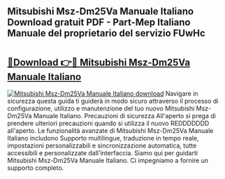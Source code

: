 ## Mitsubishi Msz-Dm25Va Manuale Italiano Download gratuit PDF - Part-Mep Italiano Manuale del proprietario del servizio FUwHc

# <h2><a href="http://dfeo5u.blite.top/?on=Mitsubishi+Msz-Dm25Va+Manuale+Italiano">🔗Download 👉🔴 Mitsubishi Msz-Dm25Va Manuale Italiano</a></h2>

[![Mitsubishi Msz-Dm25Va Manuale Italiano download](https://i.imgur.com/lujVjoI.png)](http://dfeo5u.blite.top/?on=Mitsubishi+Msz-Dm25Va+Manuale+Italiano)
Navigare in sicurezza questa guida ti guiderà in modo sicuro attraverso il processo di configurazione, utilizzo e manutenzione del tuo nuovo Mitsubishi Msz-Dm25Va Manuale Italiano. Precauzioni di sicurezza All'aperto si prega di prendere ulteriori precauzioni quando si utilizza il nuovo REDDDDDDD all'aperto. Le funzionalità avanzate di Mitsubishi Msz-Dm25Va Manuale Italiano includono Supporto multilingue, traduzione in tempo reale, impostazioni personalizzabili e sincronizzazione automatica, tutte accessibili e personalizzate dall'interfaccia. Siamo qui per guidarti Mitsubishi Msz-Dm25Va Manuale Italiano. Ci impegniamo a fornire un supporto completo.
